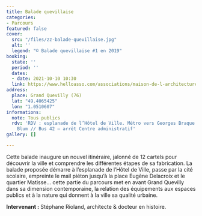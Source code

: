 ```yaml
---
title: Balade quevillaise
categories:
- Parcours
featured: false
cover:
  src: "/files/zz-balade-quevillaise.jpg"
  alt: ''
  legend: "© Balade quevillaise #1 en 2019"
booking:
  state: ''
  period: ''
  dates:
  - date: 2021-10-10 10:30
  link: https://www.helloasso.com/associations/maison-de-l-architecture-de-normandie-le-forum/evenements/balade-quevillaise
address:
  place: Grand Quevilly (76)
  lat: "49.4065425"
  lon: "1.0510607"
informations:
  note: Tous publics
  rdv: 'RDV : esplanade de l’Hôtel de Ville. Métro vers Georges Braque – arrêt Léon
    Blum // Bus 42 – arrêt Centre administratif'
gallery: []

---
```

Cette balade inaugure un nouvel itinéraire, jalonné de 12 cartels pour découvrir la ville et comprendre les différentes étapes de sa fabrication. La balade proposée démarre à l’esplanade de l’Hôtel de Ville, passe par la cité scolaire, empreinte le mail piéton jusqu’à la place Eugène Delacroix et le quartier Matisse… cette partie du parcours met en avant Grand Quevilly dans sa dimension contemporaine, la relation des équipements aux espaces publics et à la nature qui donnent à la ville sa qualité urbaine.

**Intervenant :** Stéphane Rioland, architecte & docteur en histoire.